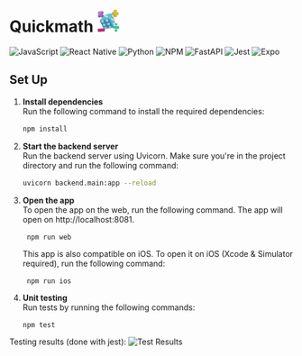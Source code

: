 # Quickmath <img src="assets/logo.png" height="40" />

![JavaScript](https://img.shields.io/badge/JavaScript-%23F7DF1E?style=flat&logo=javascript&logoColor=black)
![React Native](https://img.shields.io/badge/React%20Native-%2300B0FF?style=flat&logo=react-native&logoColor=white)
![Python](https://img.shields.io/badge/Python-%233776AB?style=flat&logo=python&logoColor=white)
![NPM](https://img.shields.io/badge/NPM-%23CB3837?style=flat&logo=npm&logoColor=white)
![FastAPI](https://img.shields.io/badge/FastAPI-%23000000?style=flat&logo=fastapi&logoColor=white)
![Jest](https://img.shields.io/badge/Jest-%23C21325?style=flat&logo=jest&logoColor=white)
![Expo](https://img.shields.io/badge/Expo-%23000000?style=flat&logo=expo&logoColor=white)

## Set Up

1. **Install dependencies**  
Run the following command to install the required dependencies:

   ```bash
   npm install

2. **Start the backend server**   
Run the backend server using Uvicorn. Make sure you're in the project directory and run the following       command:

   ```bash
   uvicorn backend.main:app --reload

3. **Open the app**   
   To open the app on the web, run the following command. The app will open on http://localhost:8081.
   
        npm run web
   This app is also compatible on iOS. To open it on iOS (Xcode & Simulator required), run the following       command:
   
        npm run ios

4. **Unit testing**   
Run tests by running the following commands:

   ```bash
   npm test

Testing results (done with jest):
![Test Results](test-results.png)
